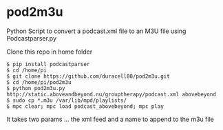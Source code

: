 # pod2m3u
Python Script to convert a podcast.xml file to an M3U file using Podcastparser.py

Clone this repo in home folder

```
$ pip install podcastparser
$ cd /home/pi
$ git clone https://github.com/duracell80/pod2m3u.git
$ cd /home/pi/pod2m3u
$ python pod2m3u.py http://static.aboveandbeyond.nu/grouptherapy/podcast.xml abovebeyond
$ sudo cp *.m3u /var/lib/mpd/playlists/
$ mpc clear; mpc load podcast_abovebeyond; mpc play
```
It takes two params ... the xml feed and a name to append to the m3u file
